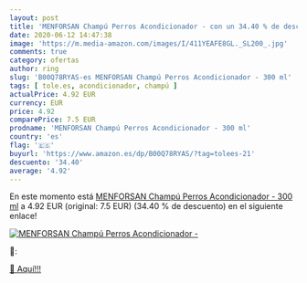 ```yaml
---
layout: post
title: 'MENFORSAN Champú Perros Acondicionador - con un 34.40 % de descuento'
date: 2020-06-12 14:47:38
image: 'https://m.media-amazon.com/images/I/411YEAFE8GL._SL200_.jpg'
comments: true
category: ofertas
author: ring
slug: 'B00Q78RYAS-es MENFORSAN Champú Perros Acondicionador - 300 ml'
tags: [ tole.es, acondicionador, champú ]
actualPrice: 4.92 EUR
currency: EUR
price: 4.92
comparePrice: 7.5 EUR
prodname: 'MENFORSAN Champú Perros Acondicionador - 300 ml'
country: 'es'
flag: '🇪🇸'
buyurl: 'https://www.amazon.es/dp/B00Q78RYAS/?tag=tolees-21'
descuento: '34.40'
average: '4.92'
---
```


En este momento está [MENFORSAN Champú Perros Acondicionador - 300 ml](https://www.amazon.es/dp/B00Q78RYAS/?tag=tolees-21) a 4.92 EUR (original: 7.5 EUR) (34.40 %  de descuento) en el siguiente enlace!

[![MENFORSAN Champú Perros Acondicionador -](https://m.media-amazon.com/images/I/411YEAFE8GL._SL200_.jpg)](https://www.amazon.es/dp/B00Q78RYAS/?tag=tolees-21)

🔎:


[🛒 Aquí!!!](https://www.amazon.es/dp/B00Q78RYAS/?tag=tolees-21)
